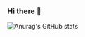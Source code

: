 ### Hi there 👋

<!--
**whalien207/whalien207** is a ✨ _special_ ✨ repository because its `README.md` (this file) appears on your GitHub profile.

Here are some ideas to get you started:

- 🔭 I’m currently working on ...
- 🌱 I’m currently learning ...
- 👯 I’m looking to collaborate on ...
- 🤔 I’m looking for help with ...
- 💬 Ask me about ...
- 📫 How to reach me: ...
- 😄 Pronouns: ...
- ⚡ Fun fact: ...
-->

<!--
테마변경
https://github.com/anuraghazra/github-readme-stats/blob/master/themes/README.md 
-->


![Anurag's GitHub stats](https://github-readme-stats.vercel.app/api?username=whalien207&show_icons=true&theme=flag-india)

<!--
![Top Langs](https://github-readme-stats.vercel.app/api/top-langs/?username=whalien207&layout=compact)
-->
